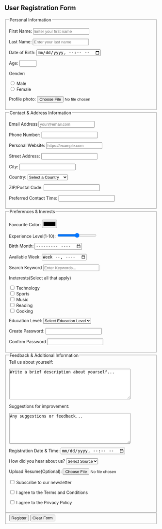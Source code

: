 <!DOCTYPE html>
<html lang="en">
<head>
    <meta charset="UTF-8">
    <meta name="viewport" content="width=device-width, initial-scale=1.0">
    <title>User Registration Form</title>
</head>
<body>
    <main>
        <article>
            <section>
                <h2>User Registration Form</h2>
                <form action="/submit"method="post"id="userregistrationform">
                    <fieldset>
                        <legend>Personal Information</legend>
                        <div class="form group">
                            <p>
                            <label for="firstname">First Name:</label>
                            <input type="text" id="Fistname" name="firstname"  placeholder="Enter your first name">
                            </p>
                        </div>
                        <div class="form group">
                            <p>
                            <label for="lastname">Last Name:</label>
                            <input type="text" id="Lastname" name="Lastname"  placeholder="Enter your last name">
                            </p>
                        </div>
                        <div class="form group">
                            <p>
                            <label for="birthdate">Date of Birth:</label>
                            <input type="datetime-local" id=" birthdate" name="birthdate">
                            </p>
                        </div>
                        <div class="form group">
                            <p>
                            <label for="Age">Age:</label>
                            <input type="number" id=" age" name="age" min="18" max="60">
                            </p>
                        </div>
                        <div class="form group">
                            <p>
                            <label for="gender">Gender:</label>
                             </p>
                        </div>
                        <div class="form-group">
                            <input type="radio" id=" gender" name="gender">
                            <label>Male</label>
                                </div>
                        <div class="form-group">
                            <input type="radio" id=" gender" name="gender">
                            <label>Female</label>
                        </div>
                        <div class="form group">
                            <p>
                            <label for="profile photo">Profile photo:</label>
                            <input type="file" id="choosefile" name="profile photo">
                            </p>
                        </div>
                    </fieldset>
                    <fieldset>
                        <legend>Contact & Address Information</legend>
                        <div class="form group">
                            <p>
                            <label for="email">Email Address</label>
                            <input type="email" id="email" name="email" placeholder="your@email.com">
                            </p>
                        </div>
                        <div class="form group">
                            <p>
                            <label>Phone Number:</label>
                            <input type="number" id="phonenumber" name="phonenumber">
                            </p>
                        </div>
                        <div class="form group">
                            <p>
                            <label>Personal Website:</label>
                            <input type="text" id="personalwebsite" name="personalwebsite" placeholder="https://example.com">
                            </p>
                        </div>
                        <div class="form group">
                            <p>
                            <label>Street Address:</label>
                            <input type="text" id="Address" name="Address">
                            </p>
                        </div>
                        <div class="form group">
                            <p>
                            <label>City:</label>
                            <input type="text" id="City" name="City">
                            </p>
                        </div>
                        <div class="form group">
                            <p>
                            <label for="Country">Country:</label>
                            <select id="Country"name="Country">
                                <option value="">Select a Country</option>
                                <optgroup label="Africa">
                                    <option value="ke">Kenya</option>
                                    <option value="Ug">Uganda</option>
                                    <option value="Tz>">Tanzania</option>
                                </optgroup>
                                <optgroup label=" North America">
                                    <option value="Us">Unted States</option>
                                    <option value="ca">Canada</option>
                                </optgroup>
                                <optgroup label="Europe">
                                    <option value="uk">United Kingdom</option>
                                    <option value="fr">France</option>
                                </optgroup>
                            </select>
                            </p>
                        </div>
                        <div class="form group">
                            <p>
                            <label for="postal code">ZIP/Postal Code:</label>
                            <input type="text" id="postal" name="postal">
                            </p>
                        </div>
                        <div class="form group">
                            <p>
                            <label for="contact time">Preferred Contact Time:</label>
                            <input type="text" id="time" name="time">
                            </p>
                        </div>
                    </fieldset>
                    <fieldset>
                        <legend>Preferences & Inerests</legend>
                        <div class="form group">
                            <p>
                            <label>Favourite Color:</label>
                            <input type="color" id="color" name="color">
                            </p>
                        </div>
                        <div class="form group">
                            <p>
                            <label>Experience Level(1-10):</label>
                            <input type="range" id="Experience" name="Experience">
                            </p>
                        </div>
                        <div class="form group">
                            <p>
                            <label>Birth Month:</label>
                            <input type="month" id="birthmonth" name="birthmonth">
                            </p>
                        </div>
                        <div class="form group">
                            <p>
                            <label>Available Week:</label>
                            <input type="week" id="availableweek" name="availableweek">
                            </p>
                        </div>
                        <div class="form group">
                            <p>
                            <label>Search Keyword</label>
                             <input type="text" id="keyword" name="keyword" placeholder="Enter Keywords...">
                            </p>
                        </div>
                        <div class="form group">
                            <p>
                            <label>Ineterests(Select all that apply)</label>
                        </div>
                        <div class="form group">
                            <input type="checkbox" id="Technology" name="Technology">
                            <label>Technology</label>
                        </div>
                        <div class="form group">
                            <input type="checkbox" id="Sports" name="Sports">
                            <label>Sports</label>
                        </div>
                        <div class="fprm group">
                            <input type="checkbox" id="Music" name="Music">
                            <label>Music</label>
                        </div>
                        <div class="form group">
                            <input type="checkbox" id="Reading" name="Reading">
                            <label>Reading</label>
                        </div>
                        <div class="form group">
                            <input type="checkbox" id="Cooking" name="Cooking">
                            <label>Cooking</label>
                        </div>
                        </p>
                         <p>
                            <label>Education Level:</label>
                            <select>
                                <option value="Select Education Level">Select Education Level</option>
                                <option value="Masters">Masters</option>
                                <option value="phd">Phd</option>
                                <option value="degree">Bachelors Degree</option>
                                <option value="dip">Diploma</option>
                                <option value="Cert">Certificate</option>
                                <option value="highschool">Highschool</option>
                            </select>
                         </p>
                        </div>
                        <div class="form group">
                            <p>
                                <label>Create Password:</label>
                                <input type="text" id="Password">
                            </p>
                        </div>
                        <div class="form-group">
                            <p>
                                <label>Confirm Password</label>
                                <input type="text" id="password">
                            </p>
                        </div>
                    </fieldset>
                    <fieldset>
                        <legend>Feedback & Additional Information</legend>
                             <div class="form group">
                                <label>Tell us about yourself:</label>
                               <p>
                                <textarea name="message" style="width: 400px;height: 100px;">Write a brief description about yourself...</textarea>
                               </p>
                            </div>
                            <div class="form group">
                            <label>Suggestions for improvement:</label>
                               <p>
                                <textarea name="message" style="width: 400px;height: 100px;">Any suggestions or feedback...</textarea>
                               </p>
                            </div>
                            <div class="form group">
                                <p>
                                    <label>Registration Date & Time:</label>
                                    <input type="datetime-local" id="Registrationdate" name="Registrationdate">
                                </p>
                            </div>
                            <div class="form group">
                                <p>
                                    <label>How did you hear about us?</label>
                                    <select>
                                        <option value="">Select Source</option>
                                        <option value="Linkedin">Linkedin</option>
                                        <option value="Twitter">Twitter</option>
                                        <option value="Facebook">Facebook</option>
                                        <option value="Other">Other</option>
                                    </select>
                                </p>
                            </div>
                            <div class="form group>">
                                <p>
                                    <label>Upload Resume(Optional):</label>
                                    <input type="file" id="Resume" name="Resume">
                                </p>
                            </div>
                            <div class="form group">
                                <p>
                                    <input type="checkbox" id="newsletter" name="newsletter">
                                    <label>Subscribe to our newsletter</label>
                                      </p>
                            </div>
                            <div class="form group">
                                <p>
                                    <input type="checkbox" id="Terms" name="Terms">
                                    <label>I agree to the Terms and Conditions</label>
                                </p>
                            </div>
                            <div class="form group">
                                <p>
                                    <input type="checkbox" id="Policy" name="Policy">
                                    <label>I agree to the Privacy Policy</label>
                                </p>
                            </div>      
                    </fieldset>
                    <fieldset>
                        <div class="form-group">
                            <button type="submit">Register</button>
                            <button type="clear">Clear Form</button>
                        </div>
                    </fieldset>
                </form>
            </section>
        </article>
    </main>
</body>
</html>
